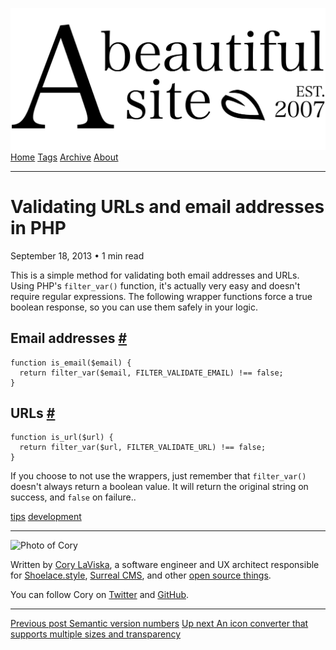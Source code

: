 <a href="../../index.html" class="header-link"><img src="../../images/logos/wordmark.svg" alt="A Beautiful Site" class="wordmark" /></a> <a href="../../index.html" class="nav-item">Home</a> <a href="../../tags/index.html" class="nav-item">Tags</a> <a href="../index.html" class="nav-item">Archive</a> <a href="../../about/index.html" class="nav-item">About</a>

------------------------------------------------------------------------

Validating URLs and email addresses in PHP
==========================================

September 18, 2013 • 1 min read

This is a simple method for validating both email addresses and URLs. Using PHP's `filter_var()` function, it's actually very easy and doesn't require regular expressions. The following wrapper functions force a true boolean response, so you can use them safely in your logic.

Email addresses <a href="#email-addresses" class="direct-link">#</a>
--------------------------------------------------------------------

    function is_email($email) {
      return filter_var($email, FILTER_VALIDATE_EMAIL) !== false;
    }

URLs <a href="#urls" class="direct-link">#</a>
----------------------------------------------

    function is_url($url) {
      return filter_var($url, FILTER_VALIDATE_URL) !== false;
    }

If you choose to not use the wrappers, just remember that `filter_var()` doesn't always return a boolean value. It will return the original string on success, and `false` on failure..

<a href="../../tags/tips/index.html" class="post-tag">tips</a> <a href="../../tags/development/index.html" class="post-tag">development</a>

------------------------------------------------------------------------

<img src="http://0.gravatar.com/avatar/bf1b3b95fd5b096a3592247c29667b33?s=512" alt="Photo of Cory" class="avatar avatar-small" />

Written by [Cory LaViska](../../index-4.html), a software engineer and UX architect responsible for [Shoelace.style](https://shoelace.style/), [Surreal CMS](https://www.surrealcms.com/), and other [open source things](https://github.com/claviska).

You can follow Cory on [Twitter](https://twitter.com/claviska) and [GitHub](https://github.com/claviska).

------------------------------------------------------------------------

<a href="../semantic-version-numbers/index.html" class="post-nav-previous"><span class="small">Previous post</span> Semantic version numbers</a> <a href="../an-icon-converter-that-supports-multiple-sizes-and-transparency/index.html" class="post-nav-next"><span class="small">Up next</span> An icon converter that supports multiple sizes and transparency</a>

